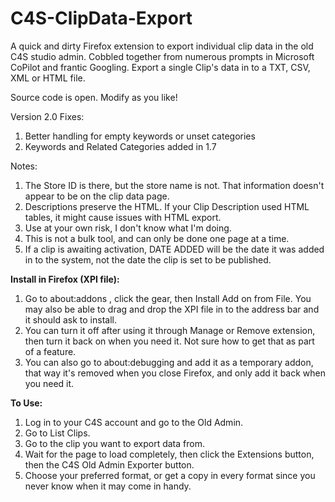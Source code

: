 # C4S-ClipData-Export
A quick and dirty Firefox extension to export individual clip data in the old C4S studio admin. 
Cobbled together from numerous prompts in Microsoft CoPilot and frantic Googling. 
Export a single Clip's data in to a TXT, CSV, XML or HTML file.  

Source code is open. Modify as you like! 

Version 2.0 Fixes:
1. Better handling for empty keywords or unset categories
2. Keywords and Related Categories added in 1.7

Notes:
1. The Store ID is there, but the store name is not. That information doesn't appear to be on the clip data page.
2. Descriptions preserve the HTML. If your Clip Description used HTML tables, it might cause issues with HTML export.
3. Use at your own risk, I don't know what I'm doing.
4. This is not a bulk tool, and can only be done one page at a time.
5. If a clip is awaiting activation, DATE ADDED will be the date it was added in to the system, not the date the clip is set to be published.


**Install in Firefox (XPI file):**
1. Go to about:addons , click the gear, then Install Add on from File. You may also be able to drag and drop the XPI file in to the address bar and it should ask to install.
2. You can turn it off after using it through Manage or Remove extension, then turn it back on when you need it. Not sure how to get that as part of a feature.
3. You can also go to about:debugging and add it as a temporary addon, that way it's removed when you close Firefox, and only add it back when you need it.

**To Use:**
1. Log in to your C4S account and go to the Old Admin.
2. Go to List Clips.
3. Go to the clip you want to export data from.
4. Wait for the page to load completely, then click the Extensions button, then the C4S Old Admin Exporter button.
5. Choose your preferred format, or get a copy in every format since you never know when it may come in handy.

